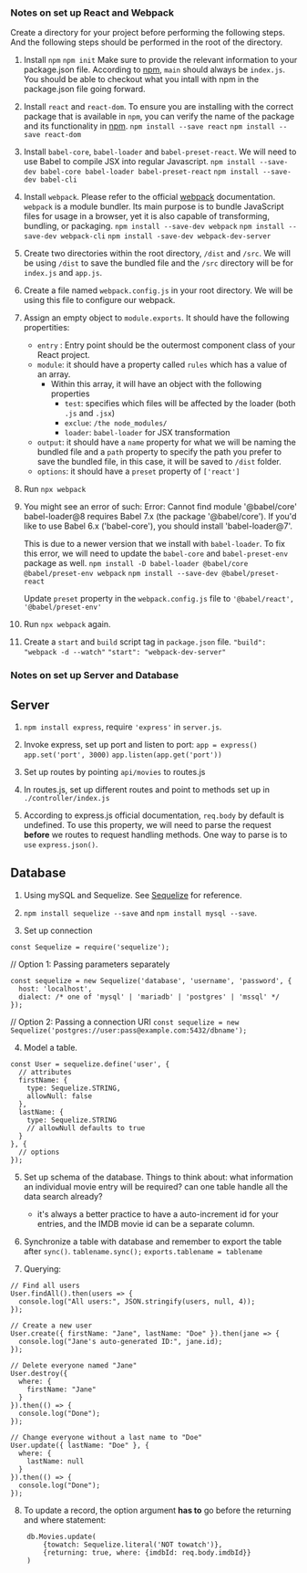 ### Notes on set up React and Webpack

Create a directory for your project before performing the following steps. And the following steps should be performed in the root of the directory. 

1. Install `npm`
    `npm init`
   Make sure to provide the relevant information to your package.json file. 
   According to [npm](https://docs.npmjs.com/creating-a-package-json-file), `main` should always be `index.js`. 
   You should be able to checkout what you intall with npm in the package.json file going forward. 

2. Install `react` and `react-dom`. To ensure you are installing with the correct package that is available in `npm`, you can verify the name of the package and its functionality in [npm](https://www.npmjs.com/). 
    `npm install --save react`
    `npm install --save react-dom`

3. Install `babel-core`, `babel-loader` and `babel-preset-react`. We will need to use Babel to compile JSX into regular Javascript.
    `npm install --save-dev babel-core babel-loader babel-preset-react`
    `npm install --save-dev babel-cli`

4. Install `webpack`. Please refer to the official [webpack](https://webpack.js.org/guides/getting-started/) documentation. `webpack` is a module bundler. Its main purpose is to bundle JavaScript files for usage in a browser, yet it is also capable of transforming, bundling, or packaging.
    `npm install --save-dev webpack`
    `npm install --save-dev webpack-cli`
    `npm install -save-dev webpack-dev-server`

5. Create two directories within the root directory, `/dist` and `/src`. We will be using `/dist` to save the bundled file and the `/src` directory will be for `index.js` and `app.js`. 

6. Create a file named `webpack.config.js` in your root directory. We will be using this file to configure our webpack. 

7. Assign an empty object to `module.exports`. It should have the following propertities: 
    - `entry` : Entry point should be the outermost component class of your React project.
    - `module`: it should have a property called `rules` which has a value of an array. 
        - Within this array, it will have an object with the following properties
            - `test`: specifies which files will be affected by the loader (both `.js` and `.jsx`)
            - `exclue`: `/the node_modules/`
            - `loader`: `babel-loader` for JSX transformation
    - `output`: it should have a `name` property for what we will be naming the bundled file and a `path` property to specify the path you prefer to save the bundled file, in this case, it will be saved to `/dist` folder. 
    - `options`: it should have a `preset` property of `['react']`

8. Run `npx webpack`

9. You might see an error of such: 
     Error: Cannot find module '@babel/core'
     babel-loader@8 requires Babel 7.x (the package '@babel/core'). If you'd like to use Babel 6.x ('babel-core'), you should install 'babel-loader@7'.
    
    This is due to a newer version that we install with `babel-loader`. To fix this error, we will need to update the `babel-core` and `babel-preset-env` package as well. 
        `npm install -D babel-loader @babel/core @babel/preset-env webpack`
        `npm install --save-dev @babel/preset-react`
    
    Update `preset` property in the `webpack.config.js` file to `'@babel/react', '@babel/preset-env'`

10. Run `npx webpack` again. 

11. Create a `start` and `build` script tag in `package.json` file. 
    `"build": "webpack -d --watch"`
    `"start": "webpack-dev-server"`



### Notes on set up Server and Database

## Server

1. `npm install express`, require `'express'` in `server.js`. 

2. Invoke express, set up port and listen to port: 
    `app = express()`
    `app.set('port', 3000)`
    `app.listen(app.get('port'))`

3. Set up routes by pointing `api/movies` to routes.js

4. In routes.js, set up different routes and point to methods set up in `./controller/index.js`

5. According to express.js official documentation, `req.body` by default is undefined. To use this property, we will need to parse the request **before** we routes to request handling methods. One way to parse is to `use` `express.json()`. 



## Database

1. Using mySQL and Sequelize. See [Sequelize](http://docs.sequelizejs.com/manual/getting-started.html) for reference.

2. `npm install sequelize --save` and `npm install mysql --save`.

3. Set up connection 

`const Sequelize = require('sequelize');`

// Option 1: Passing parameters separately
```
const sequelize = new Sequelize('database', 'username', 'password', {
  host: 'localhost',
  dialect: /* one of 'mysql' | 'mariadb' | 'postgres' | 'mssql' */
});
```

// Option 2: Passing a connection URI
`const sequelize = new Sequelize('postgres://user:pass@example.com:5432/dbname');`

4. Model a table. 
```
const User = sequelize.define('user', {
  // attributes
  firstName: {
    type: Sequelize.STRING,
    allowNull: false
  },
  lastName: {
    type: Sequelize.STRING
    // allowNull defaults to true
  }
}, {
  // options
});
```

5. Set up schema of the database. Things to think about: what information an individual movie entry will be required? can one table handle all the data search already? 
    - it's always a better practice to have a auto-increment id for your entries, and the IMDB movie id can be a separate column. 

6. Synchronize a table with database and remember to export the table after `sync()`.
    `tablename.sync();`
    `exports.tablename = tablename`

7. Querying: 
```
// Find all users
User.findAll().then(users => {
  console.log("All users:", JSON.stringify(users, null, 4));
});

// Create a new user
User.create({ firstName: "Jane", lastName: "Doe" }).then(jane => {
  console.log("Jane's auto-generated ID:", jane.id);
});

// Delete everyone named "Jane"
User.destroy({
  where: {
    firstName: "Jane"
  }
}).then(() => {
  console.log("Done");
});

// Change everyone without a last name to "Doe"
User.update({ lastName: "Doe" }, {
  where: {
    lastName: null
  }
}).then(() => {
  console.log("Done");
});
```

8. To update a record, the option argument **has to** go before the returning and where statement:
```
    db.Movies.update(
        {towatch: Sequelize.literal('NOT towatch')},
        {returning: true, where: {imdbId: req.body.imdbId}}
    )
```

